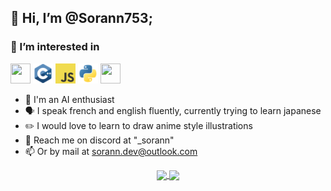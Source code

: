 ## 👋 Hi, I’m @Sorann753;
### 👀 I’m interested in
<section justify="center">
  <img height="32" width="32" src="https://static.wikia.nocookie.net/programmingandcoding/images/b/b5/RustLogo.png/revision/latest?cb=20250202152436" />
  <img height="32" width="32" src="https://raw.githubusercontent.com/github/explore/180320cffc25f4ed1bbdfd33d4db3a66eeeeb358/topics/cpp/cpp.png" />
  <img height="32" width="32" src="https://raw.githubusercontent.com/github/explore/refs/heads/main/topics/javascript/javascript.png" />
  <img height="32" width="32" src="https://raw.githubusercontent.com/github/explore/180320cffc25f4ed1bbdfd33d4db3a66eeeeb358/topics/python/python.png" />
  <img height="32" width="32" src="https://go.dev/blog/go-brand/Go-Logo/PNG/Go-Logo_Blue.png" />
  
</section>

- 🤖 I'm an AI enthusiast
- 🗣️ I speak french and english fluently, currently trying to learn japanese
- ✏️ I would love to learn to draw anime style illustrations
- 💬 Reach me on discord at "_sorann"
- 📫 Or by mail at sorann.dev@outlook.com

<section align="center">
  <a href="https://github.com/anuraghazra/github-readme-stats">
    <img align="center" src="https://github-readme-stats.vercel.app/api?username=Sorann753&count_private=true&show_icons=true&theme=blue-green&border_radius=50" />
  </a>
  <a href="https://github.com/anuraghazra/github-readme-stats">
    <img align="center" src="https://github-readme-stats.vercel.app/api/top-langs/?username=Sorann753&hide=html&langs_count=10&theme=blue-green&border_radius=50&layout=compact" />
  </a>
</section>
